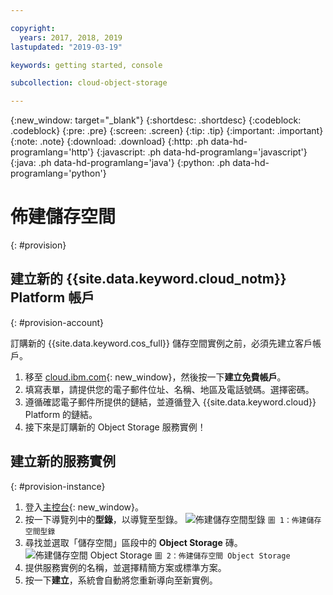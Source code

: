 ```yaml
---

copyright:
  years: 2017, 2018, 2019
lastupdated: "2019-03-19"

keywords: getting started, console

subcollection: cloud-object-storage

---
```

{:new_window: target="_blank"}
{:shortdesc: .shortdesc}
{:codeblock: .codeblock}
{:pre: .pre}
{:screen: .screen}
{:tip: .tip}
{:important: .important}
{:note: .note}
{:download: .download} 
{:http: .ph data-hd-programlang='http'} 
{:javascript: .ph data-hd-programlang='javascript'} 
{:java: .ph data-hd-programlang='java'} 
{:python: .ph data-hd-programlang='python'}

# 佈建儲存空間
{: #provision}
## 建立新的 {{site.data.keyword.cloud_notm}} Platform 帳戶
{: #provision-account}

訂購新的 {{site.data.keyword.cos_full}} 儲存空間實例之前，必須先建立客戶帳戶。

1. 移至 [cloud.ibm.com](https://cloud.ibm.com/){: new_window}，然後按一下**建立免費帳戶**。
2. 填寫表單，請提供您的電子郵件位址、名稱、地區及電話號碼。選擇密碼。
3. 遵循確認電子郵件所提供的鏈結，並遵循登入 {{site.data.keyword.cloud}} Platform 的鏈結。
4. 接下來是訂購新的 Object Storage 服務實例！

## 建立新的服務實例
{: #provision-instance}

1. 登入[主控台](https://cloud.ibm.com/){: new_window}。
2. 按一下導覽列中的**型錄**，以導覽至型錄。
	<img alt="佈建儲存空間型錄" src="https://s3.us.cloud-object-storage.appdomain.cloud/docs-resources/console_provision_catalog.png" max-height="200px" />
	`圖 1：佈建儲存空間型錄`
3. 尋找並選取「儲存空間」區段中的 **Object Storage** 磚。
	<img alt="佈建儲存空間 Object Storage" src="https://s3.us.cloud-object-storage.appdomain.cloud/docs-resources/console_provision_os.png" max-height="200px" />
	`圖 2：佈建儲存空間 Object Storage`
4. 提供服務實例的名稱，並選擇精簡方案或標準方案。
5. 按一下**建立**，系統會自動將您重新導向至新實例。
